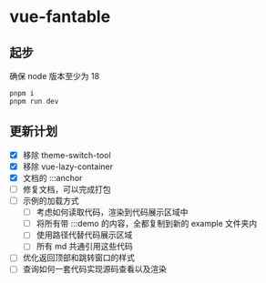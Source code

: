 # vue-fantable

## 起步

确保 node 版本至少为 18

```
pnpm i
pnpm run dev
```

## 更新计划

- [x] 移除 theme-switch-tool
- [x] 移除 vue-lazy-container
- [x] 文档的 :::anchor
- [ ] 修复文档，可以完成打包
- [ ] 示例的加载方式
  - [ ] 考虑如何读取代码，渲染到代码展示区域中
  - [ ] 将所有带 :::demo 的内容，全都复制到新的 example 文件夹内
  - [ ] 使用路径代替代码展示区域
  - [ ] 所有 md 共通引用这些代码
- [ ] 优化返回顶部和跳转窗口的样式
- [ ] 查询如何一套代码实现源码查看以及渲染
